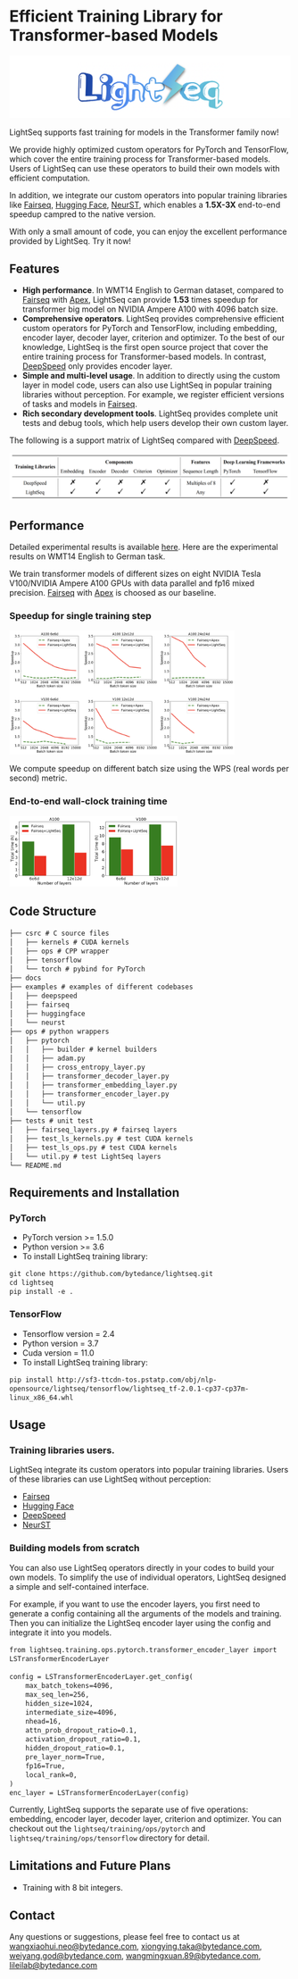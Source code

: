 # Efficient Training Library for Transformer-based Models

![logo](../../docs/inference/images/logo.png)

LightSeq supports fast training for models in the Transformer family now!

We provide highly optimized custom operators for PyTorch and TensorFlow,
which cover the entire training process for Transformer-based models.
Users of LightSeq can use these operators to build their own models with efficient computation.

In addition, we integrate our custom operators into popular training libraries like
[Fairseq](https://github.com/pytorch/fairseq),
[Hugging Face](https://github.com/huggingface/transformers),
[NeurST](https://github.com/bytedance/neurst),
which enables a **1.5X-3X** end-to-end speedup campred to the native version.

With only a small amount of code, you can enjoy the excellent performance provided by LightSeq. Try it now!

## Features
- **High performance**.
In WMT14 English to German dataset, compared to [Fairseq](https://github.com/pytorch/fairseq) with [Apex](https://github.com/NVIDIA/apex),
LightSeq can provide **1.53** times speedup for transformer big model on NVIDIA Ampere A100 with 4096 batch size.
- **Comprehensive operators**.
LightSeq provides comprehensive efficient custom operators for PyTorch and TensorFlow, including embedding, encoder layer, decoder layer, criterion and optimizer. To the best of our knowledge, LightSeq is the first open source project that cover the entire training process for Transformer-based models.
In contrast, [DeepSpeed](https://github.com/microsoft/DeepSpeed) only provides encoder layer.
- **Simple and multi-level usage**.
In addition to directly using the custom layer in model code, users can also use LightSeq in popular training libraries without perception. For example, we register efficient versions of tasks and models in [Fairseq](https://github.com/pytorch/fairseq).
- **Rich secondary development tools**.
LightSeq provides complete unit tests and debug tools, which help users develop their own custom layer.

The following is a support matrix of LightSeq compared with
[DeepSpeed](https://github.com/microsoft/DeepSpeed).

![features](../../docs/training/images/features.png)

## Performance
Detailed experimental results is available [here](../../docs/training/performance.md). Here are the experimental results on WMT14 English to German task.

We train transformer models of different sizes on eight NVIDIA Tesla V100/NVIDIA Ampere A100 GPUs with data parallel and fp16 mixed precision.
[Fairseq](https://github.com/pytorch/fairseq) with [Apex](https://github.com/NVIDIA/apex) is choosed as our baseline.

### Speedup for single training step
<img src="../../docs/training/images/single_step.png"  width="80%" aligned="middle">

We compute speedup on different batch size using the WPS (real words per second) metric.

### End-to-end wall-clock training time
<img src="../../docs/training/images/total_time.png"  width="60%" aligned="middle">

## Code Structure
```shell
├── csrc # C source files
│   ├── kernels # CUDA kernels
│   ├── ops # CPP wrapper
│   ├── tensorflow
│   └── torch # pybind for PyTorch
├── docs
├── examples # examples of different codebases
│   ├── deepspeed
│   ├── fairseq
│   ├── huggingface
│   └── neurst
├── ops # python wrappers
│   ├── pytorch
│   │   ├── builder # kernel builders
│   │   ├── adam.py
│   │   ├── cross_entropy_layer.py
│   │   ├── transformer_decoder_layer.py
│   │   ├── transformer_embedding_layer.py
│   │   ├── transformer_encoder_layer.py
│   │   └── util.py
│   └── tensorflow
├── tests # unit test
│   ├── fairseq_layers.py # fairseq layers
│   ├── test_ls_kernels.py # test CUDA kernels
│   ├── test_ls_ops.py # test CUDA kernels
│   └── util.py # test LightSeq layers
└── README.md
```
## Requirements and Installation
### PyTorch
- PyTorch version >= 1.5.0
- Python version >= 3.6
- To install LightSeq training library:
```shell
git clone https://github.com/bytedance/lightseq.git
cd lightseq
pip install -e .
```

### TensorFlow
- Tensorflow version = 2.4
- Python version = 3.7
- Cuda version = 11.0
- To install LightSeq training library:
```shell
pip install http://sf3-ttcdn-tos.pstatp.com/obj/nlp-opensource/lightseq/tensorflow/lightseq_tf-2.0.1-cp37-cp37m-linux_x86_64.whl
```

## Usage

### Training libraries users.
LightSeq integrate its custom operators into popular training libraries. Users of these libraries can use LightSeq without perception:
- [Fairseq](./examples/fairseq/README.md)
- [Hugging Face](./examples/huggingface/README.md)
- [DeepSpeed](./examples/deepspeed/README.md)
- [NeurST](./examples/neurst/README.md)

### Building models from scratch
You can also use LightSeq operators directly in your codes to build your own models. To simplify the use of individual operators, LightSeq designed a simple and self-contained interface.

For example, if you want to use the encoder layers, you first need to generate a config containing all the arguments of the models and training. Then you can initialize the LightSeq encoder layer using the config and integrate it into you models.

```
from lightseq.training.ops.pytorch.transformer_encoder_layer import LSTransformerEncoderLayer

config = LSTransformerEncoderLayer.get_config(
    max_batch_tokens=4096,
    max_seq_len=256,
    hidden_size=1024,
    intermediate_size=4096,
    nhead=16,
    attn_prob_dropout_ratio=0.1,
    activation_dropout_ratio=0.1,
    hidden_dropout_ratio=0.1,
    pre_layer_norm=True,
    fp16=True,
    local_rank=0,
)
enc_layer = LSTransformerEncoderLayer(config)
```
Currently, LightSeq supports the separate use of five operations: embedding, encoder layer, decoder layer, criterion and optimizer. You can checkout out the `lightseq/training/ops/pytorch` and `lightseq/training/ops/tensorflow` directory for detail.

## Limitations and Future Plans
* Training with 8 bit integers.


## Contact

Any questions or suggestions, please feel free to contact us at
wangxiaohui.neo@bytedance.com, xiongying.taka@bytedance.com, weiyang.god@bytedance.com, wangmingxuan.89@bytedance.com, lileilab@bytedance.com
